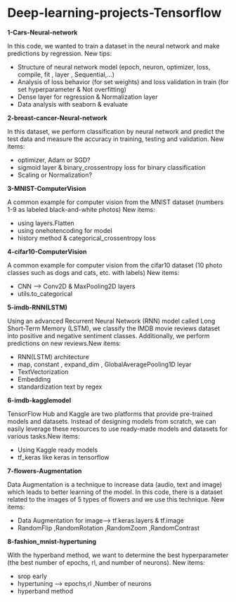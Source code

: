 # Deep-learning-projects-Tensorflow

**1-Cars-Neural-network**

In this code, we wanted to train a dataset in the neural network and make predictions by regression. New tips:
- Structure of neural network model (epoch, neuron, optimizer, loss, compile, fit , layer , Sequential,...)
- Analysis of loss behavior (for set weights) and loss validation in train (for set hyperparameter & Not overfitting)
- Dense layer for regression & Normalization layer
- Data analysis with seaborn & evaluate

**2-breast-cancer-Neural-network**

In this dataset, we perform classification by neural network and predict the test data and measure the accuracy in training, testing and validation.
New items:
- optimizer, Adam or SGD?
- sigmoid layer & binary_crossentropy loss for  binary classification
- Scaling or Normalization?

**3-MNIST-ComputerVision**

A common example for computer vision from the MNIST dataset (numbers 1-9 as labeled black-and-white photos) New items:
  - using layers.Flatten 
  - using onehotencoding for model
  - history method & categorical_crossentropy loss

**4-cifar10-ComputerVision**

A common example for computer vision from the cifar10 dataset (10 photo classes such as dogs and cats, etc. with labels) New items:
- CNN --> Conv2D & MaxPooling2D layers
- utils.to_categorical

**5-imdb-RNN(LSTM)**

Using an advanced Recurrent Neural Network (RNN) model called Long Short-Term Memory (LSTM), we classify the IMDB movie reviews dataset into positive and negative sentiment classes. Additionally, we perform predictions on new reviews.New items:
- RNN(LSTM) architecture
- map, constant , expand_dim , GlobalAveragePooling1D leyar
- TextVectorization
- Embedding
- standardization text by regex

**6-imdb-kagglemodel**

TensorFlow Hub and Kaggle are two platforms that provide pre-trained models and datasets. Instead of designing models from scratch, we can easily leverage these resources to use ready-made models and datasets for various tasks.New items:
- Using Kaggle ready models
- tf_keras like keras in tensorflow

**7-flowers-Augmentation**

Data Augmentation is a technique to increase data (audio, text and image) which leads to better learning of the model. In this code, there is a dataset related to the images of 5 types of flowers and we use this technique. New items:
- Data Augmentation for image--> tf.keras.layers & tf.image
- RandomFlip ,RandomRotation ,RandomZoom ,RandomContrast

**8-fashion_mnist-hypertuning**

With the hyperband method, we want to determine the best hyperparameter (the best number of epochs, rl, and number of neurons). New items:
- srop early
- hypertuning --> epochs,rl ,Number of neurons
- hyperband method

